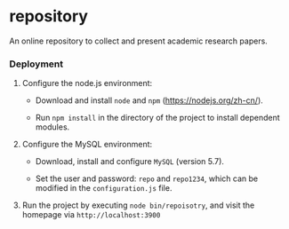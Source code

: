 # repository

An online repository to collect and present academic research papers.

### Deployment

1. Configure the node.js environment:

    - Download and install `node` and `npm` (https://nodejs.org/zh-cn/).

    - Run `npm install` in the directory of the project to install dependent modules. 

2. Configure the MySQL environment:

    - Download, install and configure `MySQL` (version 5.7).

    - Set the user and password: `repo` and `repo1234`, which can be modified in the `configuration.js` file.

3. Run the project by executing `node bin/repoisotry`, and visit the homepage via `http://localhost:3900`